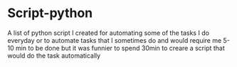 # Script-python
A list of python script I created for automating some of the tasks I do everyday
or to automate tasks that I sometimes do and would require me 5-10 min to be done but it was funnier to spend 30min to creare a script that would do the task automatically
